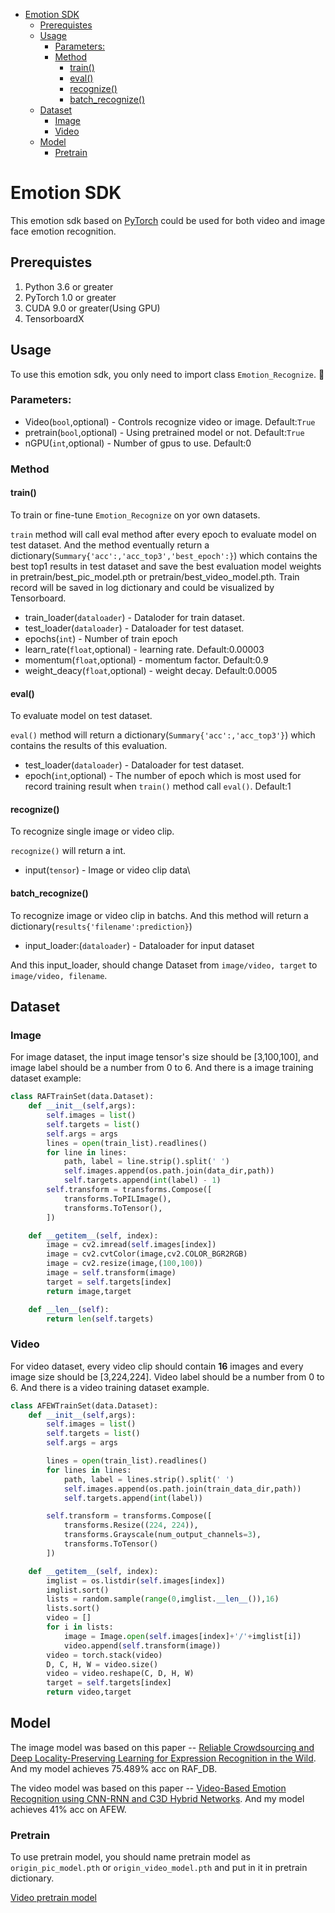 - [Emotion SDK](#emotion-sdk)  
    - [Prerequistes](#prerequistes)    
    - [Usage](#usage)        
        - [Parameters:](#parameters)        
        - [Method](#method)            
            - [train()](#train)            
            - [eval()](#eval)            
            - [recognize()](#recognize)            
            - [batch_recognize()](#batch_recognize)    
    - [Dataset](#dataset)        
        - [Image](#image)        
        - [Video](#video)    
    - [Model](#model)        
        - [Pretrain](#pretrain)

# Emotion SDK

This emotion sdk based on [PyTorch](/[https:/pytorch.org](https:/pytorch.org/)) could be used for both video and image face emotion recognition.

## Prerequistes

1. Python 3.6 or greater
2. PyTorch 1.0 or greater
3. CUDA 9.0 or greater(Using GPU)
4. TensorboardX

## Usage

To use this emotion sdk, you only need to import class `Emotion_Recognize`. 

### Parameters:

- Video(`bool`,optional) - Controls recognize video or image. Default:`True`
- pretrain(`bool`,optional)  - Using pretrained model or not. Default:`True`
- nGPU(`int`,optional) - Number of gpus to use. Default:0 

### Method

#### train()

To train or fine-tune `Emotion_Recognize` on yor own datasets.

`train` method will call eval method after every epoch to evaluate model on test dataset. And the method eventually return a dictionary(`Summary{'acc':,'acc_top3','best_epoch':}`) which contains the best top1 results in test dataset and save the best evaluation model weights in pretrain/best_pic_model.pth or pretrain/best_video_model.pth. Train record will be saved in log dictionary and could be visualized by Tensorboard.

- train_loader(`dataloader`) - Dataloder for train dataset. 
- test_loader(`dataloader`) - Dataloader for test dataset.
- epochs(`int`) - Number of train epoch
- learn_rate(`float`,optional) - learning rate. Default:0.00003
- momentum(`float`,optional) - momentum factor. Default:0.9
- weight_deacy(`float`,optional) - weight decay. Default:0.0005

#### eval()

To evaluate model on test dataset.

`eval()` method will return a dictionary(`Summary{'acc':,'acc_top3'}`) which contains the results of this evaluation.

- test_loader(`dataloader`) - Dataloader for test dataset.
- epoch(`int`,optional) - The number of epoch which is most used for record training result when `train()` method call `eval()`. Default:1

#### recognize()

To recognize single image or video clip.

`recognize()` will return a int.

- input(`tensor`) - Image or video clip data\

#### batch_recognize()

To recognize image or video clip in batchs. And this method will return a dictionary(`results{'filename':prediction}`)

- input_loader:(`dataloader`) - Dataloader for input dataset

And this input_loader, should change Dataset from `image/video, target` to `image/video, filename`. 

## Dataset

### Image

For image dataset, the input image tensor's size should be [3,100,100], and image label should be a number from 0 to 6. And there is a image training dataset example:

```python
class RAFTrainSet(data.Dataset):
    def __init__(self,args):
        self.images = list()
        self.targets = list()
        self.args = args
        lines = open(train_list).readlines()
        for line in lines:
            path, label = line.strip().split(' ')
            self.images.append(os.path.join(data_dir,path))
            self.targets.append(int(label) - 1)
        self.transform = transforms.Compose([
            transforms.ToPILImage(),
            transforms.ToTensor(),
        ])

    def __getitem__(self, index):
        image = cv2.imread(self.images[index])
        image = cv2.cvtColor(image,cv2.COLOR_BGR2RGB)
        image = cv2.resize(image,(100,100))
        image = self.transform(image)
        target = self.targets[index]
        return image,target

    def __len__(self):
        return len(self.targets)
```

### Video

For video dataset, every video clip should contain **16** images and every image size should be [3,224,224]. Video label should be a number from 0 to 6. And there is a video training dataset example.

```python
class AFEWTrainSet(data.Dataset):
    def __init__(self,args):
        self.images = list()
        self.targets = list()
        self.args = args

        lines = open(train_list).readlines()
        for lines in lines:
            path, label = lines.strip().split(' ')
            self.images.append(os.path.join(train_data_dir,path))
            self.targets.append(int(label))

        self.transform = transforms.Compose([
            transforms.Resize((224, 224)),
            transforms.Grayscale(num_output_channels=3),
            transforms.ToTensor()
        ])

    def __getitem__(self, index):
        imglist = os.listdir(self.images[index])
        imglist.sort()
        lists = random.sample(range(0,imglist.__len__()),16)
        lists.sort()
        video = []
        for i in lists:
            image = Image.open(self.images[index]+'/'+imglist[i])
            video.append(self.transform(image))
        video = torch.stack(video)
        D, C, H, W = video.size()
        video = video.reshape(C, D, H, W)
        target = self.targets[index]
        return video,target
```

## Model

The image model was based on this paper -- [Reliable Crowdsourcing and Deep Locality-Preserving Learning for Expression Recognition in the Wild](http://openaccess.thecvf.com/content_cvpr_2017/papers/Li_Reliable_Crowdsourcing_and_CVPR_2017_paper.pdf). And my model achieves 75.489% acc on RAF_DB.

The video model was based on this paper -- [Video-Based Emotion Recognition using CNN-RNN and C3D Hybrid Networks](https://dl.acm.org/citation.cfm?id=2997632). And my model achieves 41% acc on AFEW.

### Pretrain

To use pretrain model, you should name pretrain model as `origin_pic_model.pth` or `origin_video_model.pth` and put in it in pretrain dictionary.

[Video pretrain model](https://drive.google.com/open?id=1RzGe5pDbcaQQtQE8h7fI9FUGdAd0BgzP)

